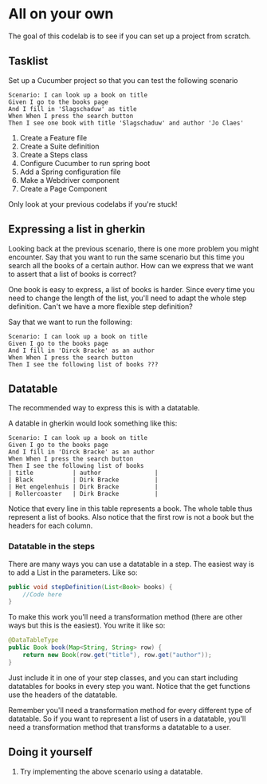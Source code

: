 # All on your own

The goal of this codelab is to see if you can set up a project from scratch.

## Tasklist
Set up a Cucumber project so that you can test the following scenario

```gherkin
Scenario: I can look up a book on title
Given I go to the books page
And I fill in 'Slagschaduw' as title
When When I press the search button
Then I see one book with title 'Slagschaduw' and author 'Jo Claes'
```

1. Create a Feature file
2. Create a Suite definition
3. Create a Steps class
4. Configure Cucumber to run spring boot
5. Add a Spring configuration file
6. Make a Webdriver component
7. Create a Page Component

Only look at your previous codelabs if you're stuck!


## Expressing a list in gherkin
Looking back at the previous scenario, there is one more problem you might encounter.
Say that you want to run the same scenario but this time you search all the books of a certain author.
How can we express that we want to assert that a list of books is correct?

One book is easy to express, a list of books is harder. 
Since every time you need to change the length of the list, you'll need to adapt the whole step definition.
Can't we have a more flexible step definition?

Say that we want to run the following:
```gherkin
Scenario: I can look up a book on title
Given I go to the books page
And I fill in 'Dirck Bracke' as an author
When When I press the search button
Then I see the following list of books ???
```

## Datatable 
The recommended way to express this is with a datatable.

A datable in gherkin would look something like this:
```gherkin
Scenario: I can look up a book on title
Given I go to the books page
And I fill in 'Dirck Bracke' as an author
When When I press the search button
Then I see the following list of books
| title           | author               |
| Black           | Dirk Bracke          |
| Het engelenhuis | Dirk Bracke          |
| Rollercoaster   | Dirk Bracke          |
```

Notice that every line in this table represents a book.
The whole table thus represent a list of books.
Also notice that the first row is not a book but the headers for each column.

### Datatable in the steps
There are many ways you can use a datatable in a step.
The easiest way is to add a List in the parameters.
Like so:
```java
public void stepDefinition(List<Book> books) {
    //Code here
}
```
To make this work you'll need a transformation method (there are other ways but this is the easiest).
You write it like so:
```java
@DataTableType
public Book book(Map<String, String> row) {
    return new Book(row.get("title"), row.get("author"));
}
```
Just include it in one of your step classes, and you can start including datatables for books in every step you want.
Notice that the get functions use the headers of the datatable.

Remember you'll need a transformation method for every different type of datatable.
So if you want to represent a list of users in a datatable, you'll need a transformation method that transforms a datatable to a user.

## Doing it yourself
1. Try implementing the above scenario using a datatable.

